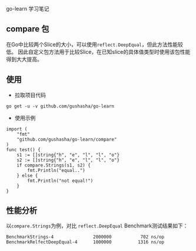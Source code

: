 
go-learn 学习笔记

## compare 包

在Go中比较两个Slice的大小，可以使用`reflect.DeepEqual`，但此方法性能较低。
因此自定义包方法用于比较Slice，在已知slice的具体值类型时使用该包性能得到大大提高。



## 使用

- 拉取项目代码
```
go get -u -v github.com/gushasha/go-learn
```
- 使用示例
```
import (
    "fmt"
    "github.com/gushasha/go-learn/compare"
)
func test() {
    s1 := []string{"h", "e", "l", "l", "o"}
    s2 := []string{"h", "e", "l", "l", "o"}
    if compare.Strings(s1, s2) {
        fmt.Println("equal..")
    } else {
        fmt.Println("not equal!")
    }
}
```

## 性能分析

以`compare.Strings`为例，对比 `reflect.DeepEqual` Benchmark测试结果如下：

```
BenchmarkStrings-4            	 2000000	       702 ns/op
BenchmarkRelfectDeepEqual-4   	 1000000	      1316 ns/op
```
